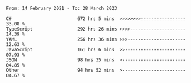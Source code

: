 <!-- [![Top Langs](https://github-readme-stats.vercel.app/api/top-langs/?username=thititongumpun&layout=compact&langs_count=7&theme=prussian)](https://github.com/thititongumpun)
[![Anurag's GitHub stats](https://github-readme-stats.vercel.app/api?username=thititongumpun&hide=stars&show_icons=true&theme=prussian)](https://github.com/thititongumpun) -->

<!--START_SECTION:waka-->

```text
From: 14 February 2021 - To: 28 March 2023

C#                         672 hrs 5 mins  >>>>>>>>-----------------   33.08 %
TypeScript                 292 hrs 26 mins >>>>---------------------   14.39 %
YAML                       256 hrs 36 mins >>>----------------------   12.63 %
JavaScript                 161 hrs 6 mins  >>-----------------------   07.93 %
JSON                       98 hrs 35 mins  >------------------------   04.85 %
Other                      94 hrs 52 mins  >------------------------   04.67 %
```

<!--END_SECTION:waka-->
